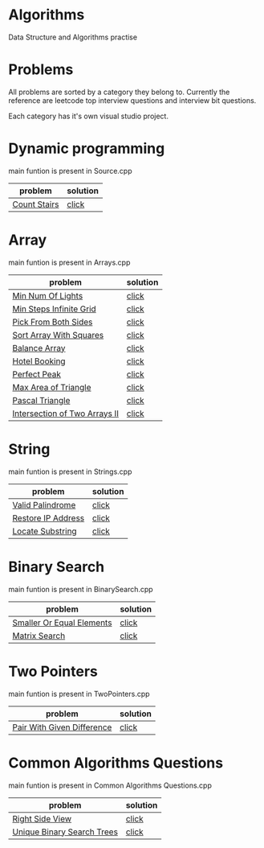# Algorithms
Data Structure and Algorithms practise

# Problems
All problems are sorted by a category they belong to. 
Currently the reference are 
leetcode top interview questions and
interview bit questions.

Each category has it's own visual studio project.

# Dynamic programming
main funtion is present in Source.cpp

| problem                                                                                                                                                                                 | solution                                                                                                                                                                              |
|-----------------------------------------------------------------------------------------------------------------------------------------------------------------------------------------|---------------------------------------------------------------------------------------------------------------------------------------------------------------------------------------|
| [Count Stairs](https://leetcode.com/explore/interview/card/top-interview-questions-easy/97/dynamic-programming/569/)                                                                                                                         | [click](https://github.com/GulshanDixit/dsa/blob/main/Dynamic%20Programming/ClimbStair.cpp)                                                                                                                   |

# Array
main funtion is present in Arrays.cpp

| problem                                                                                                                                                                                 | solution                                                                                                                                                                              |
|-----------------------------------------------------------------------------------------------------------------------------------------------------------------------------------------|---------------------------------------------------------------------------------------------------------------------------------------------------------------------------------------|
| [Min Num Of Lights](https://www.interviewbit.com/problems/minimum-lights-to-activate/)                                                                                                                         | [click](https://github.com/GulshanDixit/dsa/blob/main/Arrays/MinStepsInfiniteGrid.cpp)                                                                                                                   |
| [Min Steps Infinite Grid](https://www.interviewbit.com/problems/min-steps-in-infinite-grid/)                                                                                                                         | [click](https://github.com/GulshanDixit/dsa/blob/main/Arrays/MinStepsInfiniteGrid.cpp)                                                                                                                   |
| [Pick From Both Sides](https://www.interviewbit.com/problems/pick-from-both-sides/)                                                                                                                         | [click](https://github.com/GulshanDixit/dsa/blob/main/Arrays/PickFromBothSides.cpp)                                                                                                                   |
| [Sort Array With Squares](https://www.interviewbit.com/problems/sort-array-with-squares/)                                                                                                                         | [click](https://github.com/GulshanDixit/dsa/blob/main/Arrays/SortArrayWithSquares.cpp)                                                                                                                   |
| [Balance Array](https://www.interviewbit.com/problems/balance-array/)| [click](https://github.com/GulshanDixit/dsa/blob/main/Arrays/BalanceArray.cpp)|
| [Hotel Booking](https://www.interviewbit.com/problems/hotel-bookings-possible/)| [click](https://github.com/GulshanDixit/dsa/blob/main/Arrays/HotelBooking.cpp)|
| [Perfect Peak](https://www.interviewbit.com/problems/perfect-peak-of-array/)| [click](https://github.com/GulshanDixit/dsa/blob/main/Arrays/PerfectPeak.cpp)|
| [Max Area of Triangle](https://www.interviewbit.com/problems/maximum-area-of-triangle/)| [click](https://github.com/GulshanDixit/dsa/blob/main/Arrays/MaxAreaOfTriangle.cpp)|
| [Pascal Triangle](https://www.interviewbit.com/problems/pascal-triangle/)| [click](https://github.com/GulshanDixit/dsa/blob/main/Arrays/PascalTriangle.cpp)|
| [Intersection of Two Arrays II](https://leetcode.com/explore/interview/card/top-interview-questions-easy/92/array/674/)| [click](https://github.com/GulshanDixit/dsa/blob/main/Arrays/IntersectionOfArrays.cpp)|



# String
main funtion is present in Strings.cpp

| problem                                                                                                                                                                                 | solution                                                                                                                                                                              |
|-----------------------------------------------------------------------------------------------------------------------------------------------------------------------------------------|---------------------------------------------------------------------------------------------------------------------------------------------------------------------------------------|
| [Valid Palindrome](https://leetcode.com/explore/interview/card/top-interview-questions-easy/127/strings/883/)| [click](https://github.com/GulshanDixit/dsa/blob/main/Strings/Palindrome.cpp)|
| [Restore IP Address](https://www.interviewbit.com/problems/valid-ip-addresses/)| [click](https://github.com/GulshanDixit/dsa/blob/main/Strings/RestoreIpAddress.cpp)|
| [Locate Substring](https://www.interviewbit.com/problems/implement-strstr/)| [click](https://github.com/GulshanDixit/dsa/blob/main/Strings/StrStr.cpp)|


# Binary Search
main funtion is present in BinarySearch.cpp

| problem                                                                                                                                                                                 | solution                                                                                                                                                                              |
|-----------------------------------------------------------------------------------------------------------------------------------------------------------------------------------------|---------------------------------------------------------------------------------------------------------------------------------------------------------------------------------------|
| [Smaller Or Equal Elements](https://www.interviewbit.com/problems/smaller-or-equal-elements/)| [click](https://github.com/GulshanDixit/dsa/blob/main/BinarySearch/SmallerOrEqualElements.cpp)|
| [Matrix Search]()| [click](https://github.com/GulshanDixit/dsa/blob/main/BinarySearch/SearchMatrix.cpp)|


# Two Pointers
main funtion is present in TwoPointers.cpp

| problem                                                                                                                                                                                 | solution                                                                                                                                                                              |
|-----------------------------------------------------------------------------------------------------------------------------------------------------------------------------------------|---------------------------------------------------------------------------------------------------------------------------------------------------------------------------------------|
| [Pair With Given Difference](https://www.interviewbit.com/problems/pair-with-given-difference/)| [click](https://github.com/GulshanDixit/dsa/blob/main/Two%20Pointers/PairWithGivenDiff.cpp)|


# Common Algorithms Questions
main funtion is present in Common Algorithms Questions.cpp

| problem                                                                                                                                                                                 | solution                                                                                                                                                                              |
|-----------------------------------------------------------------------------------------------------------------------------------------------------------------------------------------|---------------------------------------------------------------------------------------------------------------------------------------------------------------------------------------|
| [Right Side View](https://leetcode.com/problems/binary-tree-right-side-view/description/)| [click](https://github.com/GulshanDixit/dsa/blob/main/Common%20Algorithms%20Questions/RightSideView.cpp)|
| [Unique Binary Search Trees](https://leetcode.com/problems/unique-binary-search-trees/description/)| [click](https://github.com/GulshanDixit/dsa/blob/main/Common%20Algorithms%20Questions/UniqueBST.cpp)|